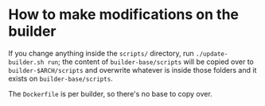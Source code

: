 # How to make modifications on the builder

If you change anything inside the `scripts/` directory, run `./update-builder.sh run`; the content of `builder-base/scripts` will be copied over to `builder-$ARCH/scripts` and overwrite whatever is inside those folders and it exists on `builder-base/scripts`.

The `Dockerfile` is per builder, so there's no base to copy over.
